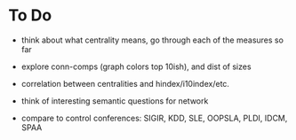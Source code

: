 # To Do

- think about what centrality means, go through each of the measures so far

- explore conn-comps (graph colors top 10ish), and dist of sizes

- correlation between centralities and hindex/i10index/etc.

- think of interesting semantic questions for network

- compare to control conferences: SIGIR, KDD, SLE, OOPSLA, PLDI, IDCM, SPAA
